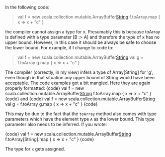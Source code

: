 In the following code:

> val f = new scala.collection.mutable.ArrayBuffer[String]()
> f.toArray.map { x => x + "c" }

the compiler cannot assign a type for x.  Presumably this is because toArray is defined with a type parameter [B :> A] and therefore the type of x has no upper bound.  However, in this case it should be always be safe to choose the lower bound.  For example, if I change to code to:

> val f = new scala.collection.mutable.ArrayBuffer[String]()
> val g = f.toArray
> g.map { x => x + "c" }

The compiler (correctly, in my view) infers a type of Array[String] for 'g', even though in that situation any upper bound of String would have been acceptable.
The code examples got a bit mangled.  Here they are again properly formatted:
{code}
val f = new scala.collection.mutable.ArrayBuffer[String]()
f.toArray.map { x => x + "c" }
{code}
and
{code}
val f = new scala.collection.mutable.ArrayBuffer[String]()
val g = f.toArray
g.map { x => x + "c" }
{code}

This may be due to the fact that the `toArray` method also comes with type parameters which have the element type `A` as the lower bound. This type parameter also needs to be inferred. If you wrote:

{code}
val f = new scala.collection.mutable.ArrayBuffer[String]()
f.toArray[String].map { x => x + "c" }
{code}

The type for `x` gets assigned.

